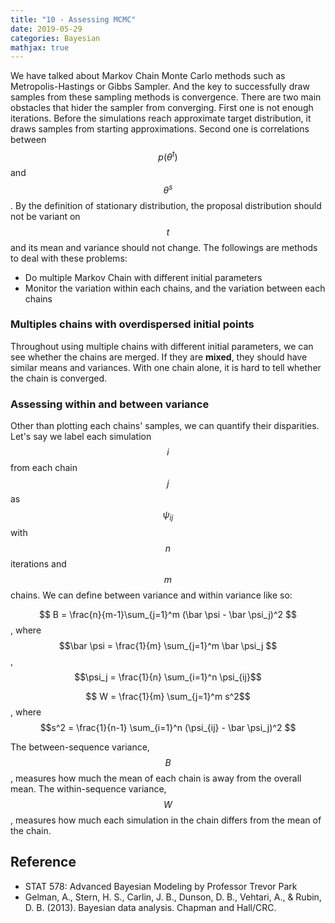 ```yaml
---
title: "10 - Assessing MCMC"
date: 2019-05-29
categories: Bayesian
mathjax: true
---
```


We have talked about Markov Chain Monte Carlo methods such as Metropolis-Hastings or Gibbs Sampler. And the key to successfully draw samples from these sampling methods is convergence. There are two main obstacles that hider the sampler from converging. First one is not enough iterations. Before the simulations reach approximate target distribution, it draws samples from starting approximations. Second one is correlations between $$p(\theta^t)$$ and $$\theta^s$$. By the definition of stationary distribution, the proposal distribution should not be variant on $$t$$ and its mean and variance should not change. The followings are methods to deal with these problems:

- Do multiple Markov Chain with different initial parameters
- Monitor the variation within each chains, and the variation between each chains



### Multiples chains with overdispersed initial points

Throughout using multiple chains with different initial parameters, we can see whether the chains are merged. If they are **mixed**, they should have similar means and variances. With one chain alone, it is hard to tell whether the chain is converged.



### Assessing within and between variance

Other than plotting each chains' samples, we can quantify their disparities. Let's say we label each simulation $$i$$ from each chain $$j$$ as $$\psi_{ij}$$ with $$n$$ iterations and $$m$$ chains. We can define between variance and within variance like so:

$$ B = \frac{n}{m-1}\sum_{j=1}^m (\bar \psi - \bar \psi_j)^2 $$, where $$\bar \psi = \frac{1}{m} \sum_{j=1}^m \bar \psi_j $$,   $$\psi_j = \frac{1}{n} \sum_{i=1}^n \psi_{ij}$$

$$ W = \frac{1}{m} \sum_{j=1}^m s^2$$, where $$s^2 = \frac{1}{n-1} \sum_{i=1}^n (\psi_{ij} - \bar \psi_j)^2 $$

The between-sequence variance, $$B$$, measures how much the mean of each chain is away from the overall mean. The within-sequence variance, $$W$$, measures how much each simulation in the chain differs from the mean of the chain. 





## Reference

- STAT 578: Advanced Bayesian Modeling by Professor Trevor Park
- Gelman, A., Stern, H. S., Carlin, J. B., Dunson, D. B., Vehtari, A., & Rubin, D. B. (2013). Bayesian data analysis. Chapman and Hall/CRC.



